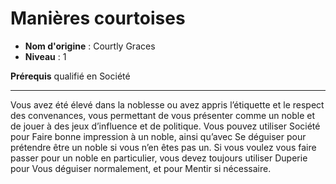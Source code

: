 # Manières courtoises

 * **Nom d'origine** : Courtly Graces
 * **Niveau** : 1


<p><strong>Prérequis</strong> qualifié en Société</p>
<hr>
<p>Vous avez été élevé dans la noblesse ou avez appris l’étiquette et le respect des convenances, vous permettant de vous présenter comme un noble et de jouer à des jeux d’influence et de politique. Vous pouvez utiliser Société pour Faire bonne impression à un noble, ainsi qu’avec Se déguiser pour prétendre être un noble si vous n’en êtes pas un. Si vous voulez vous faire passer pour un noble en particulier, vous devez toujours utiliser Duperie pour Vous déguiser normalement, et pour Mentir si nécessaire.</p>